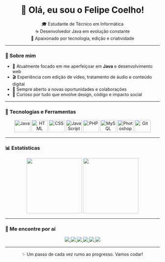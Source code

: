 <h1 align="center">👋 Olá, eu sou o Felipe Coelho!</h1>

<p align="center">
  🎓 Estudante de Técnico em Informática <br>
  ☕ Desenvolvedor Java em evolução constante <br>
  🎯 Apaixonado por tecnologia, edição e criatividade <br>
</p>

---

### 🧠 Sobre mim

- 🌱 Atualmente focado em me aperfeiçoar em **Java** e desenvolvimento web  
- 🎬 Experiência com edição de vídeo, tratamento de áudio e conteúdo digital  
- 💼 Sempre aberto a novas oportunidades e colaborações  
- 🧩 Curioso por tudo que envolve design, código e impacto social  

---

### 🚀 Tecnologias e Ferramentas

<div align="center">
  <img src="https://cdn.jsdelivr.net/gh/devicons/devicon/icons/java/java-original.svg" height="40" width="52" alt="Java" />
  <img src="https://cdn.jsdelivr.net/gh/devicons/devicon/icons/html5/html5-original.svg" height="40" width="52" alt="HTML" />
  <img src="https://cdn.jsdelivr.net/gh/devicons/devicon/icons/css3/css3-original.svg" height="40" width="52" alt="CSS" />
  <img src="https://cdn.jsdelivr.net/gh/devicons/devicon/icons/javascript/javascript-original.svg" height="40" width="52" alt="JavaScript" />
  <img src="https://cdn.jsdelivr.net/gh/devicons/devicon/icons/php/php-original.svg" height="40" width="52" alt="PHP" />
  <img src="https://cdn.jsdelivr.net/gh/devicons/devicon/icons/mysql/mysql-original.svg" height="40" width="52" alt="MySQL" />
  <img src="https://cdn.jsdelivr.net/gh/devicons/devicon/icons/photoshop/photoshop-plain.svg" height="40" width="52" alt="Photoshop" />
  <img src="https://cdn.jsdelivr.net/gh/devicons/devicon/icons/git/git-original.svg" height="40" width="52" alt="Git" />
</div>

---

### 📊 Estatísticas

<div align="center">
  <img height="180em" src="https://github-readme-stats.vercel.app/api?username=coe-felipe&show_icons=true&theme=tokyonight" />
  <img height="180em" src="https://github-readme-stats.vercel.app/api/top-langs/?username=coe-felipe&layout=compact&langs_count=6&theme=tokyonight"/>
</div>

---

### 📲 Me encontre por aí

<div align="center">
  <a href="https://www.youtube.com/channel/UC9kDFbqLAoKlTNX6AzunjIQ" target="_blank">
    <img src="https://img.shields.io/badge/Youtube-FF0000?style=for-the-badge&logo=youtube&logoColor=white" />
  </a>
  <a href="https://instagram.com/felipecsilva15" target="_blank">
    <img src="https://img.shields.io/badge/Instagram-E4405F?style=for-the-badge&logo=instagram&logoColor=white" />
  </a>
  <a href="#" target="_blank">
    <img src="https://img.shields.io/badge/Twitch-9146FF?style=for-the-badge&logo=twitch&logoColor=white" />
  </a>
  <a href="https://discord.gg/KBVUvrR5x5" target="_blank">
    <img src="https://img.shields.io/badge/Discord-5865F2?style=for-the-badge&logo=discord&logoColor=white" />
  </a>
  <a href="mailto:felipecsilva.dev@gmail.com" target="_blank">
    <img src="https://img.shields.io/badge/Gmail-D14836?style=for-the-badge&logo=gmail&logoColor=white" />
  </a>
  <a href="https://www.linkedin.com/in/felipe-coelho-1098702b1/" target="_blank">
    <img src="https://img.shields.io/badge/LinkedIn-0077B5?style=for-the-badge&logo=linkedin&logoColor=white" />
  </a>
</div>

---

<p align="center">
  ✨ Um passo de cada vez rumo ao progresso. Vamos codar!
</p>
